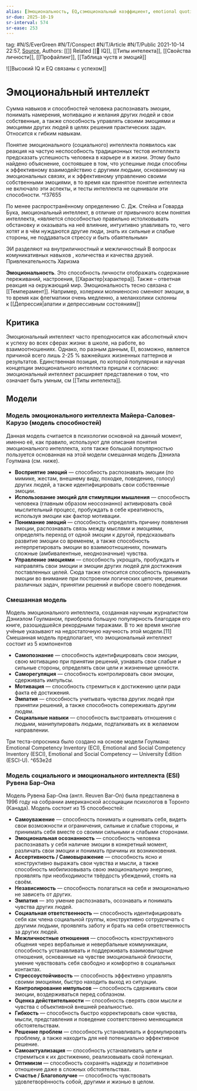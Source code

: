 ```yaml
---
alias: [Эмоциональность, EQ,cэмоциональный коэффициент, emotional quotient, социальный интелект, ЭИ, эмоциона́льный интелле́кт,  EI, emotional intelligence, soft skils, Эмоциональная грамотность ]
sr-due: 2025-10-19
sr-interval: 574
sr-ease: 253
---
```

tag: #N/S/EverGreen  #N/T/Conspect #N/T/Article #N/T/Public 
2021-10-14 22:57, [Source](https://ru.wikipedia.org/wiki/%D0%AD%D0%BC%D0%BE%D1%86%D0%B8%D0%BE%D0%BD%D0%B0%D0%BB%D1%8C%D0%BD%D1%8B%D0%B9_%D0%B8%D0%BD%D1%82%D0%B5%D0%BB%D0%BB%D0%B5%D0%BA%D1%82),
Authors: [[]] 
Related [[🌲️ IQ]], [[Типы интелекта]], [[Свойства личности]], [[Профайлинг]], [[Таблица чуств и эмоций]]


![[Высокий IQ и EQ связаны с успехом]]

# **Эмоциона́льный интелле́кт** 
Cумма навыков и способностей человека распознавать эмоции, понимать намерения, мотивацию и желания других людей и свои собственные, а также способность управлять своими эмоциями и эмоциями других людей в целях решения практических задач. Относится к гибким навыкам.

Понятие эмоционального (социального) интеллекта появилось как реакция на частую неспособность традиционных тестов интеллекта предсказать успешность человека в карьере и в жизни. Этому было найдено объяснение, состоявшее в том, что успешные люди способны к эффективному взаимодействию с другими людьми, основанному на эмоциональных связях, и к эффективному управлению своими собственными эмоциями, в то время как принятое понятие интеллекта не включало эти аспекты, и тесты интеллекта не оценивали эти способности. ^f37655

По менее распространённому определению С. Дж. Стейна и Говарда Бука, эмоциональный интеллект, в отличие от привычного всем понятия интеллекта, «является способностью правильно истолковывать обстановку и оказывать на неё влияние, интуитивно улавливать то, чего хотят и в чём нуждаются другие люди, знать их сильные и слабые стороны, не поддаваться стрессу и быть обаятельным»

ЭИ разделяют на внутриличностный и межличностный
В вопросах  комуникативных навыхов , 
количества и качества друзей.  
Привлекательность 
Харизма

**Эмоциональность**. Это способность личности отображать содержание переживаний, настроения, [[Характер|характера]]. Также – ответная реакция на окружающий мир.
Эмоциональность тесно связана с [[Темперамент]]. Например, холерики молниеносно сменяют эмоции, в то время как флегматики очень медленно, а меланхолики склонны к [[Депрессия|апатии и депрессивным состояниям]]


## Критика
Эмоциональный интеллект часто преподносится как абсолютный ключ к успеху во всех сферах жизни: в школе, на работе, во взаимоотношениях. Однако, по разным данным, EI, возможно, является причиной всего лишь 2-25 % важнейших жизненных паттернов и результатов. Единственная позиция, по которой популярная и научная концепции эмоционального интеллекта пришли к согласию: эмоциональный интеллект расширяет представления о том, что означает быть умным, см [[Типы интелекта]].

## Модели 
### Модель эмоционального интеллекта Майера-Саловея-Карузо (модель способностей)
Данная модель считается в психологии основной на данный момент, именно её, как правило, используют для описания понятия эмоционального интеллекта, хотя также большой популярностью пользуется основанная на этой модели смешанная модель Дэниэла Гоулмана (см. ниже). 

- **Восприятие эмоций** — способность распознавать эмоции (по мимике, жестам, внешнему виду, походке, поведению, голосу) других людей, а также идентифицировать свои собственные эмоции.
- **Использование эмоций для стимуляции мышления** — способность человека (главным образом неосознанно) активировать свой мыслительный процесс, пробуждать в себе креативность, используя эмоции как фактор мотивации.
- **Понимание эмоций** — способность определять причину появления эмоции, распознавать связь между мыслями и эмоциями, определять переход от одной эмоции к другой, предсказывать развитие эмоции со временем, а также способность интерпретировать эмоции во взаимоотношениях, понимать сложные (амбивалентные, неоднозначные) чувства.
- **Управление эмоциями** — способность укрощать, пробуждать и направлять свои эмоции и эмоции других людей для достижения поставленных целей. Сюда также относится способность принимать эмоции во внимание при построении логических цепочек, решении различных задач, принятии решений и выборе своего поведения.

### Смешанная модель
Модель эмоционального интеллекта, созданная научным журналистом Дэниэлом Гоулманом, приобрела большую популярность благодаря его книге, разошедшейся рекордными тиражами. В то же время многие учёные указывают на недостаточную научность этой модели.[11] Смешанная модель предполагает, что эмоциональный интеллект состоит из 5 компонентов

- **Самопознание** — способность идентифицировать свои эмоции, свою мотивацию при принятии решений, узнавать свои слабые и сильные стороны, определять свои цели и жизненные ценности.
- **Саморегуляция** — способность контролировать свои эмоции, сдерживать импульсы.
- **Мотивация** — способность стремиться к достижению цели ради факта её достижения.
- **Эмпатия** — способность учитывать чувства других людей при принятии решений, а также способность сопереживать другим людям.
- **Социальные навыки** — способность выстраивать отношения с людьми, манипулировать людьми, подталкивать их в желаемом направлении.

Три теста-опросника было создано на основе модели Гоулмана: Emotional Competency Inventory (ECI), Emotional and Social Competency Inventory (ESCI), Emotional and Social Competency — University Edition (ESCI-U). ^653e2d

### Модель социального и эмоционального интеллекта (ESI) Рувена Бар-Она 
Модель Рувена Бар-Она (англ. Reuven Bar-On) была представлена в 1996 году на собрании американской ассоциации психологов в Торонто (Канада). Модель состоит из 15 способностей:

- **Самоуважение** — способность понимать и оценивать себя, видеть свои возможности и ограничения, сильные и слабые стороны, и принимать себя вместе со своими сильными и слабыми сторонами.
- **Эмоциональная осознанность** — способность человека распознавать у себя наличие эмоции в конкретный момент, различать свои эмоции и понимать причины их возникновения.
- **Ассертивность / Самовыражение** — способность ясно и конструктивно выражать свои чувства и мысли, а также способность мобилизовывать свою эмоциональную энергию, проявлять при необходимости твёрдость убеждений, стоять на своём.
- **Независимость** — способность полагаться на себя и эмоционально не зависеть от других.
- **Эмпатия** — это умение распознавать, осознавать и понимать чувства других людей.
- **Социальная ответственность** — способность идентифицировать себя как члена социальной группы, конструктивно сотрудничать с другими людьми, проявлять заботу и брать на себя ответственность за других людей.
- **Межличностные отношения** — способность конструктивного общения через вербальные и невербальные коммуникации, способность устанавливать и поддерживать взаимовыгодные отношения, основанные на чувстве эмоциональной близости, умение чувствовать себя свободно и комфортно в социальных контактах.
- **Стрессоустойчивость** — способность эффективно управлять своими эмоциями, быстро находить выход из ситуации.
- **Контролирование импульсов** — способность сдерживать свои эмоции, воздерживаться перед соблазном.
- **Оценка действительности** — способность сверять свои мысли и чувства с объективной внешней реальностью.
- **Гибкость** — способность быстро корректировать свои чувства, мысли, представления и поведение соответственно меняющимся обстоятельствам.
- **Решение проблем** — способность устанавливать и формулировать проблему, а также находить для неё потенциально эффективное решение.
- **Самоактуализация** — способность устанавливать цели и стремиться к их достижению, реализовывать свой потенциал.
- **Оптимизм** — способность сохранять надежду и позитивное отношение даже в сложных обстоятельствах.
- **Счастье / Благополучие** — способность чувствовать удовлетворённость собой, другими и жизнью в целом.


